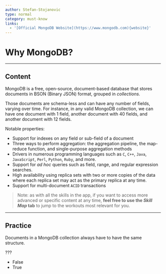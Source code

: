 ```yaml
---
author: Stefan-Stojanovic
type: normal
category: must-know
links:
  - '[Official MongoDB Website](https://www.mongodb.com){website}'
---
```


# Why MongoDB?


---

## Content

MongoDB is a free, open-source, document-based database that stores documents in BSON (Binary JSON) format, grouped in *collections*.

Those documents are schema-less and can have any number of fields, varying over time. For instance, in any valid MongoDB collection, we can have one document with 1 field, another document with 40 fields, and another document with 12 fields.

Notable properties:

- Support for indexes on any field or sub-field of a document
- Three ways to perform aggregation: the aggregation pipeline, the map-reduce function, and single-purpose aggregation methods
- Drivers in numerous programming languages such as `C`, `C++`, `Java`, `JavaScript`, `Perl`, `Python`, `Ruby`, and more.
- Support for *ad hoc* queries such as field, range, and regular expression searches.
- High availability using replica sets with two or more copies of the data where each replica set may act as the primary replica at any time.
- Support for multi-document `ACID` transactions

> Note: as with all the skills in the app, if you want to access more advanced or specific content at any time, **feel free to use the *Skill Map* tab** to jump to the workouts most relevant for you.


---

## Practice

Documents in a MongoDB collection always have to have the same structure.

???

- False
- True
